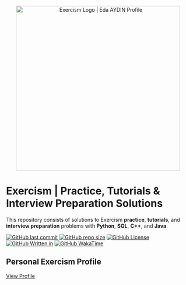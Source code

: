 <p align="center">
    <a href="https://exercism.org/profiles/edaaydinea">
        <img alt="Exercism Logo | Eda AYDIN Profile" src="https://angelika.me/elixir-conf-eu-2021/assets/exercism-logo-with-word.svg", width = 450 >
    </a>
</p>

# Exercism | Practice, Tutorials & Interview Preparation Solutions

This repository consists of solutions to Exercism **practice**, **tutorials**, and **interview preparation** problems with **Python**, **SQL**, **C++**, and **Java**.

[![GitHub last commit](https://img.shields.io/github/last-commit/edaaydinea/Exercism)](https://github.com/edaaydinea/Exercism/commits/master)
[![GitHub repo size](https://img.shields.io/github/repo-size/edaaydinea/Exercism)](https://github.com/edaaydinea/Exercism/archive/master.zip)
[![GitHub License](https://img.shields.io:/github/license/edaaydinea/Exercism)](https://img.shields.io:/github/license/edaaydinea/Exercism)
[![GitHub Written in](https://img.shields.io/badge/Written%20in%20-Python%2C%20Java%2C%20C%2B%2B%2C%20SQL-blue)](https://img.shields.io/badge/Written%20in%20-Python%2C%20Java%2C%20C%2B%2B%2C%20MYSQL-blue)
[![GitHub WakaTime](https://wakatime.com/badge/github/edaaydinea/Exercism.svg)](https://wakatime.com/badge/github/edaaydinea/Exercism.svg)

## Personal Exercism Profile

[View Profile](https://exercism.org/profiles/edaaydinea)
